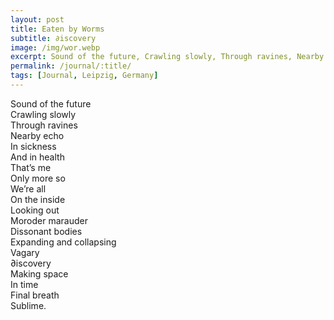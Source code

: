 ```yaml
---
layout: post
title: Eaten by Worms
subtitle: ∂iscovery
image: /img/wor.webp
excerpt: Sound of the future, Crawling slowly, Through ravines, Nearby echo ...
permalink: /journal/:title/
tags: [Journal, Leipzig, Germany]
---
```


Sound of the future  
Crawling slowly  
Through ravines  
Nearby echo  
In sickness  
And in health  
That’s me  
Only more so  
We’re all  
On the inside  
Looking out  
Moroder marauder  
Dissonant bodies  
Expanding and collapsing  
Vagary  
∂iscovery  
Making space  
In time  
Final breath  
Sublime.